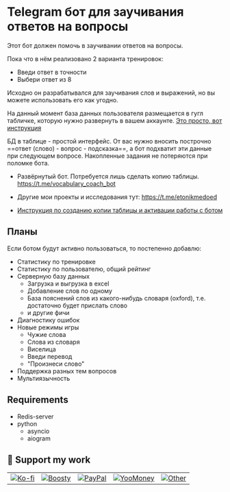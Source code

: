 # Telegram бот для заучивания ответов на вопросы

Этот бот должен помочь в заучивании ответов на вопросы.

Пока что в нём реализовано 2 варианта тренировок:
- Введи ответ в точности
- Выбери ответ из 8

Исходно он разрабатывался для заучивания слов и выражений, но вы можете использовать его как угодно.

На данный момент база данных пользователя размещается в гугл табличке, которую нужно развернуть в вашем аккаунте.
[Это просто, вот инструкция](docs/deploy_table.md)

БД в таблице - простой интерфейс.
От вас нужно вносить построчно ==ответ (слово) - вопрос - подсказка==, а бот подхватит эти данные при следующем вопросе. Накопленные задания не потеряются при поломке бота.

- Развёрнутый бот. Потребуется лишь сделать копию таблицы.
https://t.me/vocabulary_coach_bot

- Другие мои проекты и исследования тут: https://t.me/etonikmedoed

- [Инструкция по созданию копии таблицы и активации работы с ботом](docs/deploy_table.md)

## Планы
Если ботом будут активно пользоваться, то постепенно добавлю:

- Статистику по тренировке
- Статистику по пользователю, общий рейтинг
- Серверную базу данных
	- Загрузка и выгрузка в excel
	- Добавление слов по одному
	- База пояснений слов из какого-нибудь словаря (oxford), т.е. достаточно будет прислать слово
	- и другие фичи
- Диагностику ошибок
- Новые режимы игры
	- Чужие слова
	- Слова из словаря
	- Виселица
	- Введи перевод
	- "Произнеси слово"
- Поддержка разных тем вопросов
- Мультиязычность

## Requirements

- Redis-server
- python
	- asyncio
	- aiogram

## 💖 Support my work

<table align="center" border="0" cellpadding="0" cellspacing="0">
  <tr>
    <td><a href="https://ko-fi.com/nikmedoed"><img src="https://img.shields.io/badge/Ko--fi-donate-FF5E5B?logo=kofi" alt="Ko-fi" border="0"></a></td>
    <td><a href="https://boosty.to/nikmedoed/donate"><img src="https://img.shields.io/badge/Boosty-donate-FB400B?logo=boosty" alt="Boosty" border="0"></a></td>
    <td><a href="https://paypal.me/etonikmedoed"><img src="https://img.shields.io/badge/PayPal-donate-00457C?logo=paypal" alt="PayPal" border="0"></a></td>
    <td><a href="https://yoomoney.ru/to/4100119049495394"><img src="https://img.shields.io/badge/YooMoney-donate-8b3ffd?logo=yoomoney" alt="YooMoney" border="0"></a></td>
    <td><a href="https://github.com/nikmedoed#-support-my-work"><img src="https://img.shields.io/badge/Other-more-lightgrey?logo=github" alt="Other" border="0"></a></td>
  </tr>
</table>

